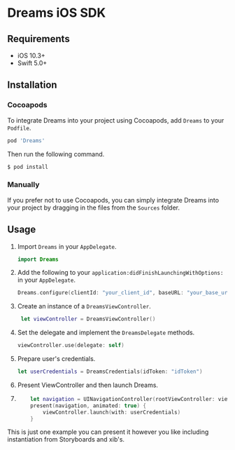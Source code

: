 # Dreams iOS SDK

## Requirements
- iOS 10.3+
- Swift 5.0+

## Installation

### Cocoapods
To integrate Dreams into your project using Cocoapods, add `Dreams` to your `Podfile`.
```ruby
pod 'Dreams'
```
Then run the following command.
```bash
$ pod install
```

### Manually

If you prefer not to use Cocoapods, you can simply integrate Dreams into your project by dragging in the files from the `Sources` folder.


## Usage
1. Import `Dreams` in your `AppDelegate`.

    ```swift
    import Dreams
    ```
    
2. Add the following to your `application:didFinishLaunchingWithOptions:` in your `AppDelegate`.


    ```swift
    Dreams.configure(clientId: "your_client_id", baseURL: "your_base_url")
    ```

3. Create an instance of a `DreamsViewController`.

    ```swift
     let viewController = DreamsViewController()
    ```
    
4. Set the delegate and implement the `DreamsDelegate` methods.

    ```swift
    viewController.use(delegate: self)
    ```
    
5. Prepare user's credentials.

	```swift 
	let userCredentials = DreamsCredentials(idToken: "idToken")
	```

6. Present ViewController and then launch Dreams.
7. 
	```swift
        let navigation = UINavigationController(rootViewController: viewController)
        present(navigation, animated: true) {
            viewController.launch(with: userCredentials)
        }

	```
	
This is just one example you can present it however you like including instantiation from Storyboards and xib's.


